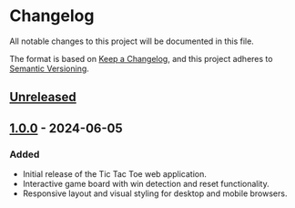 # Changelog

All notable changes to this project will be documented in this file.

The format is based on [Keep a Changelog](https://keepachangelog.com/en/1.1.0/),
and this project adheres to [Semantic Versioning](https://semver.org/spec/v2.0.0.html).

## [Unreleased]

## [1.0.0] - 2024-06-05
### Added
- Initial release of the Tic Tac Toe web application.
- Interactive game board with win detection and reset functionality.
- Responsive layout and visual styling for desktop and mobile browsers.

[unreleased]: https://github.com/Alex-Unnippillil/tictactoe/compare/v1.0.0...HEAD
[1.0.0]: https://github.com/Alex-Unnippillil/tictactoe/releases/tag/v1.0.0
